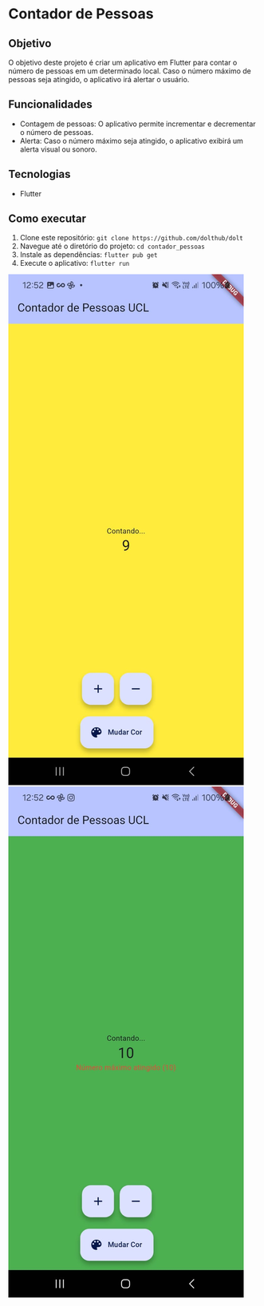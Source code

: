 # Contador de Pessoas

## Objetivo

O objetivo deste projeto é criar um aplicativo em Flutter para contar o número de pessoas em um determinado local. Caso o número máximo de pessoas seja atingido, o aplicativo irá alertar o usuário.

## Funcionalidades

* Contagem de pessoas: O aplicativo permite incrementar e decrementar o número de pessoas.
* Alerta: Caso o número máximo seja atingido, o aplicativo exibirá um alerta visual ou sonoro.

## Tecnologias

* Flutter

## Como executar

1.  Clone este repositório: `git clone https://github.com/dolthub/dolt`
2.  Navegue até o diretório do projeto: `cd contador_pessoas`
3.  Instale as dependências: `flutter pub get`
4.  Execute o aplicativo: `flutter run`

![Imagens](./images/WhatsApp%20Image%202025-03-16%20at%2012.52.34%20(1).jpeg)
![Imagens](./images/WhatsApp%20Image%202025-03-16%20at%2012.52.34.jpeg)